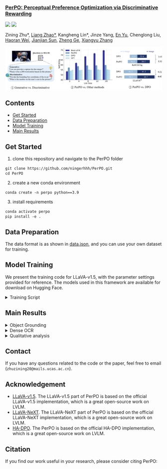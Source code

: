 <h3><a href="">PerPO: Perceptual Preference Optimization via Discriminative Rewarding</a></h3>
<a href=""><img src="https://img.shields.io/badge/Paper-PDF-Green"></a>
<!--<a href=""><img src="https://img.shields.io/badge/Project-Page-orange"></a> -->
<a href=""><img src="https://img.shields.io/badge/zhihu-orange"></a> 

Zining Zhu*, [Liang Zhao*](), Kangheng Lin*, Jinze Yang, [En Yu](https://ahnsun.github.io/), Chenglong Liu, [Haoran Wei](https://scholar.google.com/citations?user=J4naK0MAAAAJ&hl=en), [Jianjian Sun](https://scholar.google.com/citations?user=MVZrGkYAAAAJ&hl=en), [Zheng Ge](https://joker316701882.github.io/), [Xiangyu Zhang](https://scholar.google.com/citations?user=yuB-cfoAAAAJ&hl=en)

<p align="center">
<img src="assets/fig1.png" style="width: 820px" align=center>
</p>





## Contents
- [Get Started](#get-started)
- [Data Preparation](#data-preparation)
- [Model Training](#model-training)
- [Main Results](#main-results)


## Get Started
1. clone this repository and navigate to the PerPO folder

```
git clone https://github.com/ningerhhh/PerPO.git
cd PerPO
```

2. create a new conda environment

```
conda create -n perpo python==3.9
```

3. install requirements

```
conda activate perpo
pip install -e .
```

## Data Preparation
The data format is as shown in [data.json](assets/data.json), and you can use your own dataset for training.

## Model Training

We present the training code for LLaVA-v1.5, with the parameter settings provided for reference. The models used in this framework are available for download on Hugging Face.

<details>
<summary> Training Script </summary>

```Shell
deepspeed perpo/models/llava-v1_5/train_perpo_lora.py \
    --lora_enable True --lora_r 128 --lora_alpha 256 --mm_projector_lr 5e-6 \
    --deepspeed ./perpo/models/llava-v1_5/scripts/zero3.json \
    --model_name_or_path /models/llava-v1.5-7b \
    --version v1 \
    --ours_data_path ./data/llava1.5_7b_refcoco_data.json \
    --vision_tower /models/clip-vit-large-patch14-336 \
    --tune_mm_mlp_adapter False \
    --freeze_backbone False \
    --mm_projector_type mlp2x_gelu \
    --mm_vision_select_layer -2 \
    --mm_use_im_start_end False \
    --mm_use_im_patch_token False \
    --image_aspect_ratio pad \
    --group_by_modality_length True \
    --bf16 True \v
    --output_dir ./checkpoints/llava1.5_7b_lora_perpo \
    --num_train_epochs 1 \
    --per_device_train_batch_size 2 \
    --per_device_eval_batch_size 4 \
    --gradient_accumulation_steps 1 \
    --evaluation_strategy "no" \
    --save_strategy "steps" \
    --save_steps 50000 \
    --save_total_limit 1 \
    --learning_rate 5e-6 \
    --weight_decay 0. \
    --warmup_steps 0 \
    --lr_scheduler_type "cosine" \
    --logging_steps 1 \
    --tf32 True \
    --model_max_length 2048 \
    --gradient_checkpointing True \
    --dataloader_num_workers 4 \
    --lazy_preprocess True \
    --report_to wandb \
    --run_name "llava1.5_7b_lora_perpo" \
    --beta 0.1 \
    --perpo_gamma 0.5 \
    --best_of_n 20
```

</details>


## Main Results


<details>
<summary> Object Grounding </summary>


| Methods           | Ref val | Ref testA | Ref testB | Ref+ val | Ref+ testA | Ref+ testB | Refg val | Refg test | LLaVA^W | MMHal Score ↑ | MMHal HalRate ↓ | POPE |
|-------------------|-------------|---------------|---------------|--------------|----------------|----------------|--------------|---------------|---------------------|----------------------|------|
| LLaVA-v1.5-7B     | 50.0        | 59.9          | 43.3          | 45.8         | 55.2           | 34.6           | 49.4         | 49.3          | 61.8                | 2.11                 | **0.54** |  86.1   |
| + SFT             | 59.4        | 66.6          | 49.2          | 52.0         | 61.1           | 40.2           | 54.9         | 54.7          | 62.0                | 2.16                 | 0.61 |   86.1  |
| + DPO             | 60.6      | 67.8            | 50.5          | 53.3       | 62.1         | 41.4               | 55.9       | 55.1          | 61.3                | 2.08                 | 0.62 |   86.3  |
| + PerPO           | **63.8**    | **70.6**      | **54.4**      | **57.3**     | **65.9**       | **46.9**       | **60.0**     | **59.6**      | **64.0**            | **2.26**             | 0.57 | **86.5** |
| LLaVA-NEXT-7B     | 84.9        | 90.5          | 77.3          | 77.6       | 86.8           | 67.0             | 80.7         | 80.3          | 72.7                | 2.79               | 0.48 | 87.5 |
| + SFT             | 84.6        | 90.3          | 77.1          | 77.5         | 86.5           | 67.4           | 81.3       | 80.2           | 75.0                | 2.57                 | 0.48 | **87.6** |
| + DPO             | 85.5      | 90.8            | 78.8          | **78.1**     | 86.9         | 68.0             | 81.0         | 81.1         | 77.6              | 2.69                 | 0.49 | 87.5 |
| + PerPO           | **86.7**    | **91.3**      | **81.0**      | 69.4         | **87.3**       | **70.1**       | **82.4**     | **82.4**      | **81.2**            | **2.81**             | **0.46** | **87.6** |


</details>


<details>
<summary> Dense OCR </summary>


| Methods               | Edit Dist ↓ | F1 ↑  | Prec ↑ | Rec ↑ | BLEU ↑ | METEOR ↑ | LLaVA^W | MMHal Score ↑ | MMHal HalRate ↓ | POPE |
|-----------------------|-------------|-------|--------|-------|--------|----------|-------------------------|---------------------|-----------------------|------|
| LLaVA-Next-25k-7B     | 0.67        | 0.47  | 0.71   | 0.37  | 0.16   | 0.28     | **68.9**                | 2.79                | 0.42                  | 89.0 |
| + SFT                 | 0.66        | 0.47  | 0.72 | 0.38  | 0.17   | 0.29     | 67.8                    | 2.85                | 0.42                  | 89.0 |
| + DPO                 | 0.61      | 0.51  | **0.73**| 0.41| 0.20 | 0.32   | 68.3                    | **2.95**            | 0.40                | 89.0 |
| + PerPO               | **0.58**    | **0.54**| **0.73**| **0.44**| **0.23**| **0.36**| 68.4                | 2.92              | **0.39**              | 89.0 |
| LLaVA-Next-50k-7B     | 0.64        | 0.51  | 0.74 | 0.41  | 0.18   | 0.31     | 70.2                    | 2.97                | 0.36                | 89.6 |
| + SFT                 | 0.62        | 0.52  | 0.74 | 0.42  | 0.20   | 0.32     | 69.8                  | **3.15**            | **0.34**              | 89.9 |
| + DPO                 | 0.60      | 0.54| **0.75**| 0.43| 0.21 | 0.33   | 69.2                    | 3.10              | 0.36                | **90.0** |
| + PerPO               | **0.56**    | **0.56**| **0.75**| **0.46**| **0.24**| **0.36**| **71.5**                | 3.00                | 0.36                | **90.0** |


</details>

<details>
<summary> Qualitative analysis</summary>

<p align="center">
<img src="assets/fig2.png" style="width: 820px" align=center>
</p>
</details>

## Contact
If you have any questions related to the code or the paper, feel free to email (`zhuzining20@mails.ucas.ac.cn`).

## Acknowledgement

   - [LLaVA-v1.5](https://github.com/haotian-liu/LLaVA). The LLaVA-v1.5 part of PerPO is based on the official LLaVA-v1.5 implementation, which is a great open-source work on LVLM.
   - [LLaVA-NeXT](https://github.com/LLaVA-VL/LLaVA-NeXT). The LLaVA-NeXT part of PerPO is based on the official LLaVA-NeXT implementation, which is a great open-source work on LVLM.
   - [HA-DPO](https://github.com/opendatalab/HA-DPO). The PerPO is based on the official HA-DPO implementation, which is a great open-source work on LVLM.
   


## Citation
If you find our work useful in your research, please consider citing PerPO:
```bibtex

```